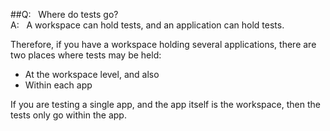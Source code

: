 <span style="color: #666666; font-size: 4em;" class="fa fa-briefcase"></span>

##Q:&nbsp;&nbsp;&nbsp;Where do tests go?<br>A:&nbsp;&nbsp;&nbsp;A workspace can hold tests, and an application can hold tests.

Therefore, if you have a workspace holding several applications, there are two places where tests may be held: 
- At the workspace level, and also 
- Within each app

If you are testing a single app, and the app itself is the workspace, then the
tests only go within the app. 

